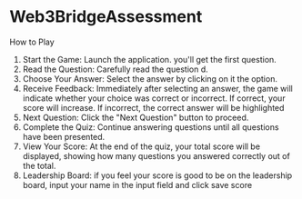 # Web3BridgeAssessment
How to Play
1. Start the Game: Launch the application. you'll get the first question.
2. Read the Question: Carefully read the question d.
3. Choose Your Answer: Select the answer by clicking on it the option.
4. Receive Feedback: Immediately after selecting an answer, the game will indicate whether your choice was correct or incorrect.
    If correct, your score will increase.
    If incorrect, the correct answer will be highlighted 
5. Next Question: Click the "Next Question" button to proceed.
6. Complete the Quiz: Continue answering questions until all questions have been presented.
7. View Your Score: At the end of the quiz, your total score will be displayed, showing how many questions you answered correctly out of the total.
8. Leadership Board: if you feel your score is good to be on  the leadership board, input your name in the input field and click save score